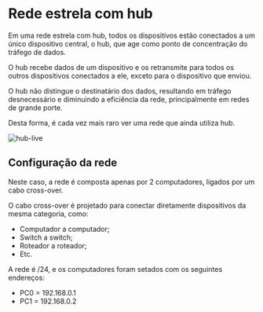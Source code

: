 # Rede estrela com hub

Em uma rede estrela com hub, todos os dispositivos estão conectados a um único dispositivo central, o hub, que age como ponto de concentração do tráfego de dados.

O hub recebe dados de um dispositivo e os retransmite para todos os outros dispositivos conectados a ele, exceto para o dispositivo que enviou.

O hub não distingue o destinatário dos dados, resultando em tráfego desnecessário e diminuindo a eficiência da rede, principalmente em redes de grande porte.

Desta forma, é cada vez mais raro ver uma rede que ainda utiliza hub.

![hub-live](https://github.com/user-attachments/assets/996d810d-ccc3-46f4-8f47-7229e2efed7d)

## Configuração da rede

Neste caso, a rede é composta apenas por 2 computadores, ligados por um cabo cross-over.

O cabo cross-over é projetado para conectar diretamente dispositivos da mesma categoria, como:

- Computador a computador;
- Switch a switch;
- Roteador a roteador;
- Etc.

A rede é /24, e os computadores foram setados com os seguintes endereços:

- PC0 = 192.168.0.1
- PC1 = 192.168.0.2
